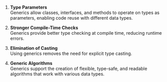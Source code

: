 
1. **Type Parameters**  
   Generics allow classes, interfaces, and methods to operate on types as parameters, enabling code reuse with different data types.

2. **Stronger Compile-Time Checks**  
   Generics provide better type checking at compile time, reducing runtime errors.

3. **Elimination of Casting**  
   Using generics removes the need for explicit type casting.

4. **Generic Algorithms**  
   Generics support the creation of flexible, type-safe, and readable algorithms that work with various data types.